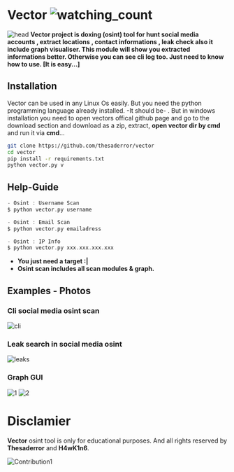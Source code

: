 # Vector <img src="https://komarev.com/ghpvc/?username=thesaderror&color=brightgreen" alt="watching_count" />
![head](https://media.discordapp.net/attachments/1017858747827228753/1027922053082398740/hmm.png)
**Vector project is doxing (osint) tool for hunt social media accounts , extract locations , contact informations , leak check also it include graph visualiser. This module will show you extracted informations better. Otherwise you can see cli log too. Just need to know how to use. [It is easy...]**

## Installation
Vector can be used in any Linux Os easily. But you need the python programming language already installed. -It should be- . But in windows installation you need to open vectors offical github page and go to the download section and download as a zip, extract, **open vector dir by cmd** and run it via **cmd**...
```bash
git clone https://github.com/thesaderror/vector
cd vector
pip install -r requirements.txt
python vector.py v
```

## Help-Guide
```c
- Osint : Username Scan
$ python vector.py username

- Osint : Email Scan
$ python vector.py emailadress

- Osint : IP Info
$ python vector.py xxx.xxx.xxx.xxx
```
* **You just need a target :|**
* **Osint scan includes all scan modules & graph.**
## Examples - Photos

### Cli social media osint scan
![cli](https://i.hizliresim.com/trpvgr5.PNG)

### Leak search in social media osint
![leaks](https://i.hizliresim.com/5fusmd8.png)

### Graph GUI
![1](https://i.hizliresim.com/bgnl7da.PNG)
![2](https://i.hizliresim.com/rqz6n9e.PNG)

# Disclamier
**Vector** osint tool is only for educational purposes. And all rights reserved by **Thesaderror** and **H4wK1n6**.

![Contribution1](https://activity-graph.herokuapp.com/graph?username=thesaderror&theme=react-dark&hide_border=true&area=true)
